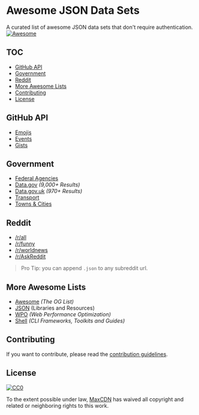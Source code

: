# Awesome JSON Data Sets
A curated list of awesome JSON data sets that don't require authentication.
[![Awesome](https://cdn.rawgit.com/sindresorhus/awesome/d7305f38d29fed78fa85652e3a63e154dd8e8829/media/badge.svg)](https://github.com/sindresorhus/awesome)
## TOC
* [GitHub API](#github-api)
* [Government](#government)
* [Reddit](#reddit)
* [More Awesome Lists](#more-awesome-lists)
* [Contributing](#contributing)
* [License](#license)

## GitHub API
* [Emojis](https://api.github.com/emojis)
* [Events](https://api.github.com/events)
* [Gists](https://api.github.com/gists)

## Government
* [Federal Agencies](http://kinlane.com/2014/08/25/6482-datasets-available-across-22-federal-agencies-in-datajson-files/)
* [Data.gov](http://catalog.data.gov/dataset?res_format=JSON) *(9,000+ Results)*
* [Data.gov.uk](http://data.gov.uk/data/search?res_format=JSON) *(970+ Results)*
 * [Transport](http://data.gov.uk/data/search?theme-primary=Transport&res_format=JSON)
 * [Towns & Cities](http://data.gov.uk/data/search?theme-primary=Towns+%26+Cities&res_format=JSON)

## Reddit

* [/r/all](http://www.reddit.com/r/all.json)
* [/r/funny](http://www.reddit.com/r/funny.json)
* [/r/worldnews](http://www.reddit.com/r/worldnews.json)
* [/r/AskReddit](http://www.reddit.com/r/AskReddit.json)

> Pro Tip: you can append `.json` to any subreddit url.

## More Awesome Lists
* [Awesome](https://github.com/sindresorhus/awesome) *(The OG List)*
* [JSON](https://github.com/burningtree/awesome-json) (Libraries and Resources)
* [WPO](https://github.com/davidsonfellipe/awesome-wpo) *(Web Performance Optimization)*
* [Shell](https://github.com/alebcay/awesome-shell) *(CLI Frameworks, Toolkits and Guides)*

## Contributing
If you want to contribute, please read the [contribution guidelines](CONTRIBUTING.md).

## License
[![CC0](http://i.creativecommons.org/p/zero/1.0/88x31.png)](http://creativecommons.org/publicdomain/zero/1.0/)

To the extent possible under law, [MaxCDN](https://www.maxcdn.com) has waived all copyright and related or neighboring rights to this work.
